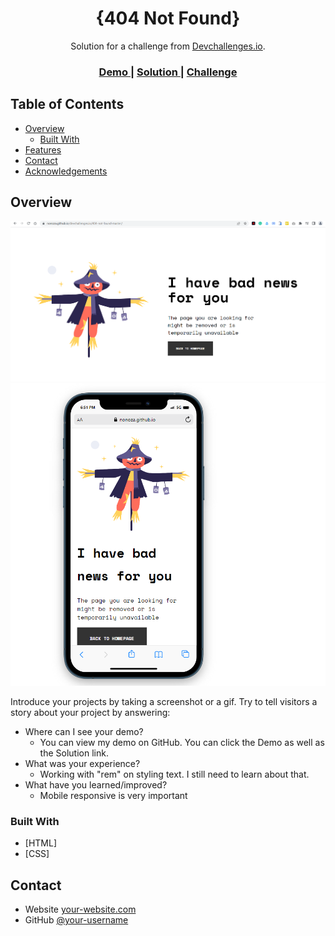 <!-- Please update value in the {}  -->

<h1 align="center">{404 Not Found}</h1>

<div align="center">
   Solution for a challenge from  <a href="http://devchallenges.io" target="_blank">Devchallenges.io</a>.
</div>

<div align="center">
  <h3>
    <a href="https://{[nonoza.github.io/devchallenges.io/404-not-found-master/]}">
      Demo
    </a>
    <span> | </span>
    <a href="https://{[nonoza/devchallenges.io/tree/main/404-not-found-master)}">
      Solution
    </a>
    <span> | </span>
    <a href="https://devchallenges.io/challenges/wBunSb7FPrIepJZAg0sY">
      Challenge
    </a>
  </h3>
</div>

<!-- TABLE OF CONTENTS -->

## Table of Contents

- [Overview](#overview)
  - [Built With](#built-with)
- [Features](#features)
- [Contact](#contact)
- [Acknowledgements](#acknowledgements)

<!-- OVERVIEW -->

## Overview

![screenshot](./desktop.PNG)
![screenshot](./mobile.PNG)

Introduce your projects by taking a screenshot or a gif. Try to tell visitors a story about your project by answering:

- Where can I see your demo?
     - You can view my demo on GitHub. You can click the Demo  as well as the Solution link.
- What was your experience?
   - Working with "rem" on styling text. I still need to learn about that.
- What have you learned/improved?
  - Mobile responsive is very important

### Built With

<!-- This section should list any major frameworks that you built your project using. Here are a few examples.-->

- [HTML]
- [CSS]



## Contact

- Website [your-website.com](https://{prettynkunene.co.za})
- GitHub [@your-username](https://{github.com/nonoza})

